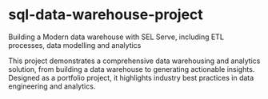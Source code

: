 # sql-data-warehouse-project
Building a Modern data warehouse with SEL Serve,  including ETL processes, data modelling and analytics 


This project demonstrates a comprehensive data warehousing and analytics solution, from building a data warehouse to generating actionable insights. Designed as a portfolio project, it highlights industry best practices in data engineering and analytics.
